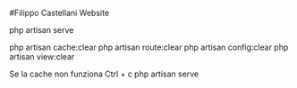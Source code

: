 #Filippo Castellani Website

php artisan serve


php artisan cache:clear
php artisan route:clear
php artisan config:clear
php artisan view:clear 

Se la cache non funziona
Ctrl + c
php artisan serve